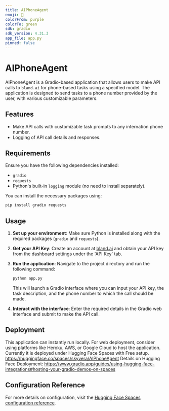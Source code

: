 ```yaml
---
title: AIPhoneAgent
emoji: 🦀
colorFrom: purple
colorTo: green
sdk: gradio
sdk_version: 4.31.3
app_file: app.py
pinned: false
---
```


# AIPhoneAgent

AIPhoneAgent is a Gradio-based application that allows users to make API calls to `bland.ai` for phone-based tasks using a specified model. The application is designed to send tasks to a phone number provided by the user, with various customizable parameters.

## Features
- Make API calls with customizable task prompts to any internation phone number.
- Logging of API call details and responses.

## Requirements
Ensure you have the following dependencies installed:
- `gradio`
- `requests`
- Python's built-in `logging` module (no need to install separately).

You can install the necessary packages using:
```bash
pip install gradio requests
```

## Usage
1. **Set up your environment**: Make sure Python is installed along with the required packages (`gradio` and `requests`).
2. **Get your API Key**: Create an account at [bland.ai](https://app.bland.ai/signup) and obtain your API key from the dashboard settings under the 'API Key' tab.
3. **Run the application**: Navigate to the project directory and run the following command:
   ```bash
   python app.py
   ```
   This will launch a Gradio interface where you can input your API key, the task description, and the phone number to which the call should be made.

4. **Interact with the interface**: Enter the required details in the Gradio web interface and submit to make the API call.

## Deployment
This application can instantly run locally. For web deployment, consider using platforms like Heroku, AWS, or Google Cloud to host the application. Currently it is deployed under Hugging Face Spaces with Free setup. https://huggingface.co/spaces/skyvera/AIPhoneAgent
Details on Hugging Face Deployment: https://www.gradio.app/guides/using-hugging-face-integrations#hosting-your-gradio-demos-on-spaces

## Configuration Reference
For more details on configuration, visit the [Hugging Face Spaces configuration reference](https://huggingface.co/docs/hub/spaces-config-reference).